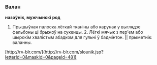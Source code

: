 ### Валан
**назоўнік, мужчынскі род**

1. Прышыўная палоска лёгкай тканіны або карунак у выглядзе фальбоны ці брыжоў на сукенцы. 2. Лёгкі мячык з пер'ем або шырокім хвалістым абадком для гульні ў бадмінтон. || прыметнік: валанны.

<a rel="author">[http://rv-blr.com/](http://rv-blr.com/slounik.jsp?letterId=0&maskId=0&pageId=481)</a>
